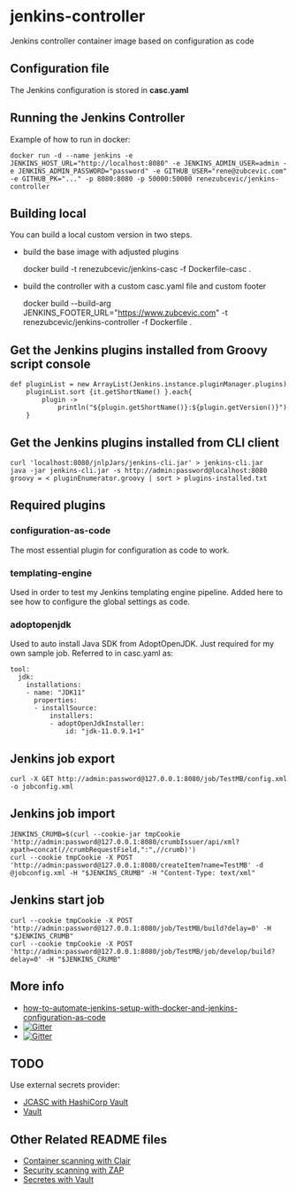 # jenkins-controller
Jenkins controller container image based on configuration as code

## Configuration file

The Jenkins configuration is stored in **casc.yaml**

## Running the Jenkins Controller

Example of how to run in docker:

    docker run -d --name jenkins -e JENKINS_HOST_URL="http://localhost:8080" -e JENKINS_ADMIN_USER=admin -e JENKINS_ADMIN_PASSWORD="password" -e GITHUB_USER="rene@zubcevic.com" -e GITHUB_PK="..." -p 8080:8080 -p 50000:50000 renezubcevic/jenkins-controller

## Building local

You can build a local custom version in two steps.

+ build the base image with adjusted plugins

    docker build -t renezubcevic/jenkins-casc -f Dockerfile-casc .

+ build the controller with a custom casc.yaml file and custom footer

    docker build --build-arg JENKINS_FOOTER_URL="https://www.zubcevic.com" -t renezubcevic/jenkins-controller -f Dockerfile .

## Get the Jenkins plugins installed from Groovy script console

    def pluginList = new ArrayList(Jenkins.instance.pluginManager.plugins)
        pluginList.sort {it.getShortName() }.each{
            plugin ->
                println("${plugin.getShortName()}:${plugin.getVersion()}")
        }

## Get the Jenkins plugins installed from CLI client

    curl 'localhost:8080/jnlpJars/jenkins-cli.jar' > jenkins-cli.jar
    java -jar jenkins-cli.jar -s http://admin:password@localhost:8080 groovy = < pluginEnumerator.groovy | sort > plugins-installed.txt

## Required plugins

### configuration-as-code
The most essential plugin for configuration as code to work.

### templating-engine
Used in order to test my Jenkins templating engine pipeline. Added here to see how to configure the global settings as code.

### adoptopenjdk
Used to auto install Java SDK from AdoptOpenJDK. Just required for my own sample job.
Referred to in casc.yaml as:

    tool:
      jdk:
        installations:
        - name: "JDK11"
          properties:
          - installSource:
              installers:
              - adoptOpenJdkInstaller:
                  id: "jdk-11.0.9.1+1"

## Jenkins job export

    curl -X GET http://admin:password@127.0.0.1:8080/job/TestMB/config.xml -o jobconfig.xml

## Jenkins job import

    JENKINS_CRUMB=$(curl --cookie-jar tmpCookie 'http://admin:password@127.0.0.1:8080/crumbIssuer/api/xml?xpath=concat(//crumbRequestField,":",//crumb)')
    curl --cookie tmpCookie -X POST 'http://admin:password@127.0.0.1:8080/createItem?name=TestMB' -d @jobconfig.xml -H "$JENKINS_CRUMB" -H "Content-Type: text/xml"

## Jenkins start job

    curl --cookie tmpCookie -X POST 'http://admin:password@127.0.0.1:8080/job/TestMB/build?delay=0' -H "$JENKINS_CRUMB"
    curl --cookie tmpCookie -X POST 'http://admin:password@127.0.0.1:8080/job/TestMB/job/develop/build?delay=0' -H "$JENKINS_CRUMB"

## More info

+ [how-to-automate-jenkins-setup-with-docker-and-jenkins-configuration-as-code](https://www.digitalocean.com/community/tutorials/how-to-automate-jenkins-setup-with-docker-and-jenkins-configuration-as-code)
+ [![Gitter](https://badges.gitter.im/jenkinsci/configuration-as-code-plugin.svg)](https://gitter.im/jenkinsci/configuration-as-code-plugin?utm_source=badge&utm_medium=badge&utm_campaign=pr-badge)
+ [![Gitter](https://badges.gitter.im/jenkinsci/templating-engine-plugin.svg)](https://gitter.im/jenkinsci/templating-engine-plugin?utm_source=badge&utm_medium=badge&utm_campaign=pr-badge)

## TODO

Use external secrets provider:
+ [JCASC with HashiCorp Vault](https://github.com/jenkinsci/configuration-as-code-plugin/blob/master/docs/features/secrets.adoc)
+ [Vault](https://www.youtube.com/watch?v=VYfl-DpZ5wM)

## Other Related README files

+ [Container scanning with Clair](README-clair.md)
+ [Security scanning with ZAP](README-zap.md)
+ [Secretes with Vault](README-vault.md)
